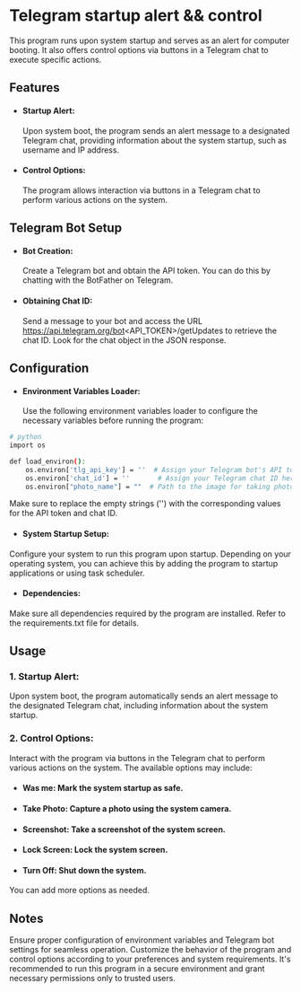 # Telegram startup alert && control

This program runs upon system startup and serves as an alert for computer booting. It also offers control options via buttons in a Telegram chat to execute specific actions.

## Features
- #### Startup Alert: 
    Upon system boot, the program sends an alert message to a designated Telegram chat, providing information about the system startup, such as username and IP address.

- #### Control Options: 
    The program allows interaction via buttons in a Telegram chat to perform various actions on the system.

## Telegram Bot Setup
- #### Bot Creation:

    Create a Telegram bot and obtain the API token. You can do this by chatting with the BotFather on Telegram.

- #### Obtaining Chat ID:

    Send a message to your bot and access the URL https://api.telegram.org/bot<API_TOKEN>/getUpdates to retrieve the chat ID. Look for the chat object in the JSON response.

## Configuration
- #### Environment Variables Loader:

    Use the following environment variables loader to configure the necessary variables before running the program:

```bash
# python
import os 

def load_environ():
    os.environ['tlg_api_key'] = ''  # Assign your Telegram bot's API token here
    os.environ['chat_id'] = ''       # Assign your Telegram chat ID here
    os.environ["photo_name"] = ""  # Path to the image for taking photos
```
Make sure to replace the empty strings ('') with the corresponding values for the API token and chat ID.

- #### System Startup Setup:

Configure your system to run this program upon startup. Depending on your operating system, you can achieve this by adding the program to startup applications or using task scheduler.

- #### Dependencies:

Make sure all dependencies required by the program are installed. Refer to the requirements.txt file for details.

## Usage

### 1. Startup Alert:

Upon system boot, the program automatically sends an alert message to the designated Telegram chat, including information about the system startup.

### 2. Control Options:

Interact with the program via buttons in the Telegram chat to perform various actions on the system. The available options may include:

- #### Was me: Mark the system startup as safe.
- #### Take Photo: Capture a photo using the system camera.
- #### Screenshot: Take a screenshot of the system screen.
- #### Lock Screen: Lock the system screen.
- #### Turn Off: Shut down the system.
You can add more options as needed.


## Notes

Ensure proper configuration of environment variables and Telegram bot settings for seamless operation.
Customize the behavior of the program and control options according to your preferences and system requirements.
It's recommended to run this program in a secure environment and grant necessary permissions only to trusted users.